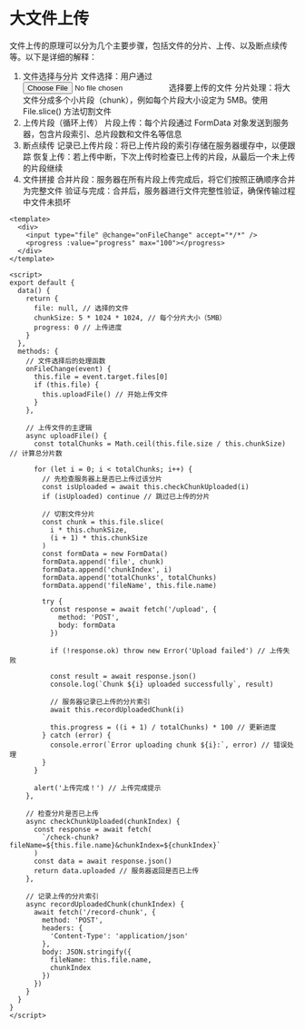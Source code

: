 # 大文件上传

文件上传的原理可以分为几个主要步骤，包括文件的分片、上传、以及断点续传等。以下是详细的解释：

1. 文件选择与分片
   文件选择：用户通过 <input type="file"> 选择要上传的文件
   分片处理：将大文件分成多个小片段（chunk），例如每个片段大小设定为 5MB。使用 File.slice() 方法切割文件
2. 上传片段（循环上传）
   片段上传：每个片段通过 FormData 对象发送到服务器，包含片段索引、总片段数和文件名等信息
3. 断点续传
   记录已上传片段：将已上传片段的索引存储在服务器缓存中，以便跟踪
   恢复上传：若上传中断，下次上传时检查已上传的片段，从最后一个未上传的片段继续
4. 文件拼接
   合并片段：服务器在所有片段上传完成后，将它们按照正确顺序合并为完整文件
   验证与完成：合并后，服务器进行文件完整性验证，确保传输过程中文件未损坏

```vue
<template>
  <div>
    <input type="file" @change="onFileChange" accept="*/*" />
    <progress :value="progress" max="100"></progress>
  </div>
</template>

<script>
export default {
  data() {
    return {
      file: null, // 选择的文件
      chunkSize: 5 * 1024 * 1024, // 每个分片大小（5MB）
      progress: 0 // 上传进度
    }
  },
  methods: {
    // 文件选择后的处理函数
    onFileChange(event) {
      this.file = event.target.files[0]
      if (this.file) {
        this.uploadFile() // 开始上传文件
      }
    },

    // 上传文件的主逻辑
    async uploadFile() {
      const totalChunks = Math.ceil(this.file.size / this.chunkSize) // 计算总分片数

      for (let i = 0; i < totalChunks; i++) {
        // 先检查服务器上是否已上传过该分片
        const isUploaded = await this.checkChunkUploaded(i)
        if (isUploaded) continue // 跳过已上传的分片

        // 切割文件分片
        const chunk = this.file.slice(
          i * this.chunkSize,
          (i + 1) * this.chunkSize
        )
        const formData = new FormData()
        formData.append('file', chunk)
        formData.append('chunkIndex', i)
        formData.append('totalChunks', totalChunks)
        formData.append('fileName', this.file.name)

        try {
          const response = await fetch('/upload', {
            method: 'POST',
            body: formData
          })

          if (!response.ok) throw new Error('Upload failed') // 上传失败

          const result = await response.json()
          console.log(`Chunk ${i} uploaded successfully`, result)

          // 服务器记录已上传的分片索引
          await this.recordUploadedChunk(i)

          this.progress = ((i + 1) / totalChunks) * 100 // 更新进度
        } catch (error) {
          console.error(`Error uploading chunk ${i}:`, error) // 错误处理
        }
      }

      alert('上传完成！') // 上传完成提示
    },

    // 检查分片是否已上传
    async checkChunkUploaded(chunkIndex) {
      const response = await fetch(
        `/check-chunk?fileName=${this.file.name}&chunkIndex=${chunkIndex}`
      )
      const data = await response.json()
      return data.uploaded // 服务器返回是否已上传
    },

    // 记录上传的分片索引
    async recordUploadedChunk(chunkIndex) {
      await fetch('/record-chunk', {
        method: 'POST',
        headers: {
          'Content-Type': 'application/json'
        },
        body: JSON.stringify({
          fileName: this.file.name,
          chunkIndex
        })
      })
    }
  }
}
</script>
```
